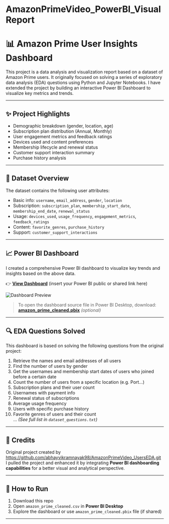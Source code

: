 # AmazonPrimeVideo_PowerBI_VisualReport

# 📊 Amazon Prime User Insights Dashboard

This project is a data analysis and visualization report based on a dataset of Amazon Prime users. It originally focused on solving a series of exploratory data analysis (EDA) questions using Python and Jupyter Notebooks. I have extended the project by building an interactive Power BI Dashboard to visualize key metrics and trends.

---

## ✨ Project Highlights

- Demographic breakdown (gender, location, age)
- Subscription plan distribution (Annual, Monthly)
- User engagement metrics and feedback ratings
- Devices used and content preferences
- Membership lifecycle and renewal status
- Customer support interaction summary
- Purchase history analysis

---

## 📁 Dataset Overview

The dataset contains the following user attributes:

- Basic info: `username`, `email_address`, `gender`, `location`
- Subscription: `subscription_plan`, `membership_start_date`, `membership_end_date`, `renewal_status`
- Usage: `devices_used`, `usage_frequency`, `engagement_metrics`, `feedback_ratings`
- Content: `favorite_genres`, `purchase_history`
- Support: `customer_support_interactions`

---

## 📈 Power BI Dashboard

I created a comprehensive Power BI dashboard to visualize key trends and insights based on the above data.

👉 **[View Dashboard](#)** (insert your Power BI public or shared link here)

![Dashboard Preview](dashboard-preview.png)

> To open the dashboard source file in Power BI Desktop, download:
**[amazon_prime_cleaned.pbix](./amazon_prime_cleaned.pbix)** _(optional)_

---

## 🔍 EDA Questions Solved

This dashboard is based on solving the following questions from the original project:

1. Retrieve the names and email addresses of all users  
2. Find the number of users by gender  
3. Get the usernames and membership start dates of users who joined before a certain date  
4. Count the number of users from a specific location (e.g. Port...)  
5. Subscription plans and their user count  
6. Usernames with payment info  
7. Renewal status of subscriptions  
8. Average usage frequency  
9. Users with specific purchase history  
10. Favorite genres of users and their count  
... _(See full list in `dataset_questions.txt`)_

---

## 🙏 Credits

Original project created by https://github.com/abhayvikramnayak98/AmazonPrimeVideo_UsersEDA.git  
I pulled the project and enhanced it by integrating **Power BI dashboarding capabilities** for a better visual and analytical perspective.

---

## 🚀 How to Run

1. Download this repo
2. Open `amazon_prime_cleaned.csv` in **Power BI Desktop**
3. Explore the dashboard or use `amazon_prime_cleaned.pbix` file (if shared)

---


